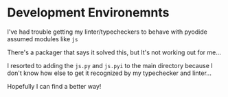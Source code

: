 # Development Environemnts
I've had trouble getting my linter/typecheckers to behave with pyodide assumed modules like `js`

There's a packager that says it solved this, but It's not working out for me...

I resorted to adding the `js.py` and `js.pyi` to the main directory because I don't know how else to get it recognized by my typechecker and linter...

Hopefully I can find a better way!
